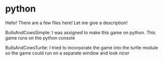 # python
Hello! 
There are a few files here! Let me give a description!

BullsAndCowsSimple: 
I was assigned to make this game on python. This game runs on the python console


BullsAndCowsTurtle: 
I tried to incorporate the game into the turtle module so the game could run on a separate window and look nicer
